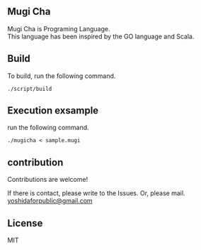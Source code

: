## Mugi Cha

Mugi Cha is Programing Language.<BR>
This language has been inspired by the GO language and Scala.

## Build

To build, run the following command.
```
./script/build
```

## Execution exsample

run the following command.
```
./mugicha < sample.mugi
```

## contribution

Contributions are welcome!

If there is contact, please write to the Issues. Or, please mail.
yoshidaforpublic@gmail.com

## License

 MIT
